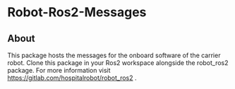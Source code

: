 # Robot-Ros2-Messages

## About

This package hosts the messages for the onboard software of the carrier robot. Clone this package in your Ros2 workspace alongside the robot_ros2 package. For more information visit https://gitlab.com/hospitalrobot/robot_ros2 .
